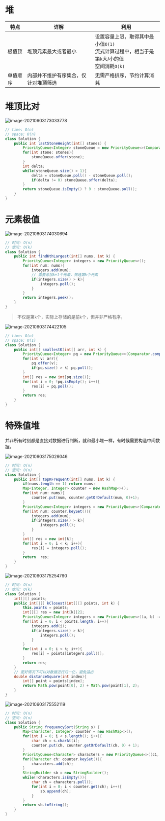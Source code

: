 # 堆

| 特点     | 详解                                 | 利用                                                         |
| -------- | ------------------------------------ | ------------------------------------------------------------ |
| 极值顶   | 堆顶元素最大或者最小                 | 设置容量上限，取得其中最小值``O(1)``<br />流式计算过程中，相当于是第``k``大/小的值<br />空间消耗``O(k)`` |
| 单值顺序 | 内部并不维护有序集合，仅针对堆顶筛选 | 无需严格排序，节约计算消耗                                   |

# 堆顶比对

![image-20210603173033778](../.imgs/image-20210603173033778.png)

```java
// time: O(n)
// space: O(n)
class Solution {
    public int lastStoneWeight(int[] stones) {
        PriorityQueue<Integer> stoneQueue = new PriorityQueue<>(Comparator.comparingInt(a->-a));
        for(int stone: stones){
            stoneQueue.offer(stone);
        }
        int delta;
        while(stoneQueue.size() > 1){
            delta = stoneQueue.poll() - stoneQueue.poll();
            if(delta != 0) stoneQueue.offer(delta);
        }
        return stoneQueue.isEmpty() ? 0 : stoneQueue.poll();
    }
}
```

# 元素极值

![image-20210603174030694](../.imgs/image-20210603174030694.png)

```java
// 时间: O(n)
// 空间: O(k)
class Solution {
    public int findKthLargest(int[] nums, int k) {
        PriorityQueue<Integer> integers = new PriorityQueue<>();
        for(int num: nums){
            integers.add(num);
            // 需要添加k+1个元素，筛选第k个元素
            if(integers.size() > k){
                integers.poll();
            }
        }
        return integers.peek();
    }
}
```

> 不仅是第``k``个，实际上存储的是前``k``个，但并非严格有序。

![image-20210603174422105](../.imgs/image-20210603174422105.png)

```java
// time: O(n)
// space: O(1)
class Solution {
    public int[] smallestK(int[] arr, int k) {
        PriorityQueue<Integer> pq = new PriorityQueue<>(Comparator.comparingInt(a->-a));
        for(int v: arr){
            pq.offer(v);
            if(pq.size() > k) pq.poll();
        }
        int[] res = new int[pq.size()];
        for(int i = 0; !pq.isEmpty(); i++){
            res[i] = pq.poll();
        }
        return res;
    }
}
```

# 特殊值堆

并非所有时刻都是直接对数据进行判断，就和最小堆一样，有时候需要构造中间数据。

![image-20210603175026046](../.imgs/image-20210603175026046.png)

```java
// 时间: O(n)
// 空间: O(n)
class Solution {
    public int[] topKFrequent(int[] nums, int k) {
        if(nums.length == 1) return nums;
        Map<Integer, Integer> counter = new HashMap<>();
        for(int num: nums){
            counter.put(num, counter.getOrDefault(num, 0)+1);
        }
        PriorityQueue<Integer> integers = new PriorityQueue<>(Comparator.comparing(counter::get));
        for(int num: counter.keySet()){
            integers.add(num);
            if(integers.size() > k){
                integers.poll();
            }
        }
        int[] res = new int[k];
        for(int i = 0; i < k; i++){
            res[i] = integers.poll();
        }
        return  res;
    }
}
```

![image-20210603175254760](../.imgs/image-20210603175254760.png)

```java
// 时间: O(n)
// 空间: O(k)
class Solution {
    int[][] points;
    public int[][] kClosest(int[][] points, int k) {
        this.points = points;
        int[][] res = new int[k][2];
        PriorityQueue<Integer> integers = new PriorityQueue<>((a, b) -> (int) (distanceSquare(b) - distanceSquare(a)));
        for(int i = 0; i < points.length; i++){
            integers.add(i);
            if(integers.size() > k){
                integers.poll();
            }
        }
        for(int i = 0; i < k; i++){
            res[i] = points[integers.poll()];
        }
        return res;
    }
	// 更好情况下可以对数据进行归一化，避免溢出
    double distanceSquare(int index){
        int[] point = points[index];
        return Math.pow(point[0], 2) + Math.pow(point[1], 2);
    }
}
```

![image-20210603175552119](../.imgs/image-20210603175552119.png)

```java
// 时间: O(n)
// 空间: O(n)
class Solution {
    public String frequencySort(String s) {
        Map<Character, Integer> counter = new HashMap<>();
        for(int i = 0; i < s.length(); i++){
            char ch = s.charAt(i);
            counter.put(ch, counter.getOrDefault(ch, 0) + 1);
        }
        PriorityQueue<Character> characters = new PriorityQueue<>((c1, c2)-> counter.get(c2) - counter.get(c1));
        for(Character ch: counter.keySet()){
            characters.add(ch);
        }
        StringBuilder sb = new StringBuilder();
        while(!characters.isEmpty()){
            char ch = characters.poll();
            for(int i = 0; i < counter.get(ch); i++){
                sb.append(ch);
            }
        }
        return sb.toString();
    }
}
```

